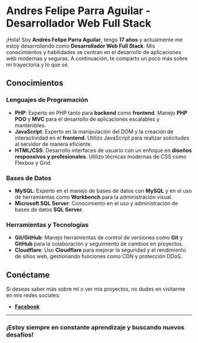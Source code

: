 # Andres Felipe Parra Aguilar - Desarrollador Web Full Stack

¡Hola! Soy **Andrés Felipe Parra Aguilar**, tengo **17 años** y actualmente me estoy desarrollando como **Desarrollador Web Full Stack**. Mis conocimientos y habilidades se centran en el desarrollo de aplicaciones web modernas y seguras. A continuación, te comparto un poco más sobre mi trayectoria y lo que sé.

## Conocimientos

### Lenguajes de Programación
- **PHP**: Experto en PHP tanto para **backend** como **frontend**. Manejo **PHP POO** y **MVC** para el desarrollo de aplicaciones escalables y mantenibles.
- **JavaScript**: Experto en la manipulación del DOM y la creación de interactividad en el **frontend**. Utilizo JavaScript para realizar solicitudes al servidor de manera eficiente.
- **HTML/CSS**: Desarrollo interfaces de usuario con un enfoque en **diseños responsivos y profesionales**. Utilizo técnicas modernas de CSS como Flexbox y Grid.
  
### Bases de Datos
- **MySQL**: Experto en el manejo de bases de datos con **MySQL** y en el uso de herramientas como **Workbench** para la administración visual.
- **Microsoft SQL Server**: Conocimiento en el uso y administración de bases de datos **SQL Server**.

### Herramientas y Tecnologías
- **Git/GitHub**: Manejo herramientas de control de versiones como **Git** y **GitHub** para la colaboración y seguimiento de cambios en proyectos.
- **Cloudflare**: Uso **Cloudflare** para mejorar la seguridad y el rendimiento de sitios web, gestionando funciones como CDN y protección DDoS.

## Conéctame

Si deseas saber más sobre mí o ver mis proyectos, no dudes en visitarme en mis redes sociales:

- **[Facebook](https://www.facebook.com/andresfelipe.parra.7773)**

---

### ¡Estoy siempre en constante aprendizaje y buscando nuevos desafíos!
